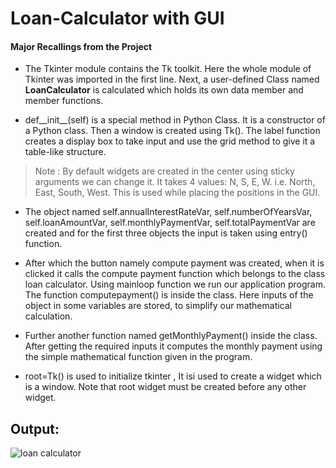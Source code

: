 # Loan-Calculator with GUI

#### Major Recallings from the Project

- The Tkinter module contains the Tk toolkit. Here the whole module of Tkinter was imported in the first line. Next, a user-defined Class named **LoanCalculator** is calculated which holds its own data member and member functions.

- def__init__(self) is a special method in Python Class. It is a constructor of a Python class. Then a window is created using Tk(). The label function creates a display box to take input and use the grid method to give it a table-like structure.

> Note : By default widgets are created in the center using sticky arguments we can change it. It takes 4 values: N, S, E, W. i.e. North, East, South, West. This is used while placing the positions in the GUI.
 
- The object named self.annualInterestRateVar, self.numberOfYearsVar, self.loanAmountVar, self.monthlyPaymentVar, self.totalPaymentVar are created and for the first three objects the input is taken using entry() function.

- After which the button namely compute payment was created, when it is clicked it calls the compute payment function which belongs to the class loan calculator. Using mainloop function we run our application program. The function computepayment() is inside the class. Here inputs of the object in some variables are stored, to simplify our mathematical calculation.

- Further another function named getMonthlyPayment() inside the class. After getting the required inputs it computes the monthly payment using the simple mathematical function given in the program.

- root=Tk() is used to initialize tkinter , It isi used to create a widget which is a window. 
Note that root widget must be created before any other widget.

## Output:
![loan calculator](https://user-images.githubusercontent.com/55132850/150169593-927391ec-b23c-4ed5-9f6f-5b9c0e42e533.PNG)

